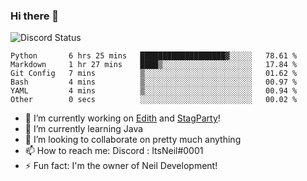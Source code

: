 ### Hi there 👋

![Discord Status](https://discord.c99.nl/widget/theme-1/702385226407608341.png)

<!--START_SECTION:waka-->

```text
Python       6 hrs 25 mins   ███████████████████▓░░░░░   78.61 %
Markdown     1 hr 27 mins    ████▒░░░░░░░░░░░░░░░░░░░░   17.84 %
Git Config   7 mins          ▒░░░░░░░░░░░░░░░░░░░░░░░░   01.62 %
Bash         4 mins          ▒░░░░░░░░░░░░░░░░░░░░░░░░   00.97 %
YAML         4 mins          ▒░░░░░░░░░░░░░░░░░░░░░░░░   00.94 %
Other        0 secs          ░░░░░░░░░░░░░░░░░░░░░░░░░   00.02 %
```

<!--END_SECTION:waka-->
- 🔭 I’m currently working on [Edith](https://github.com/NeilDevelopment/Edith) and [StagParty](https://github.com/StagParty)!
- 🌱 I’m currently learning Java
- 👯 I’m looking to collaborate on pretty much anything
- 📫 How to reach me: Discord : ItsNeil#0001
- ⚡ Fun fact: I'm the owner of Neil Development!
